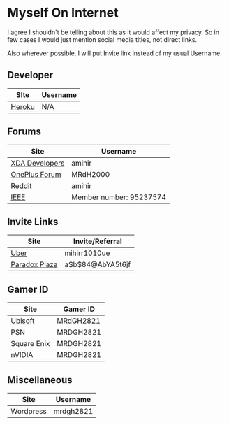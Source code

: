 # Myself On Internet

I agree I shouldn't be telling about this as it would affect my privacy. So in few cases I would just mention social media titles, not direct links.

Also wherever possible, I will put Invite link instead of my usual Username.

## Developer

| SIte                                   | Username |
| -------------------------------------- | -------- |
| [Heroku](https://www.heroku.com/home#) | N/A      |

## Forums

| Site                                                                    | Username                |
| ----------------------------------------------------------------------- | ----------------------- |
| [XDA Developers](https://forum.xda-developers.com/member.php?u=6224863) | amihir                  |
| [OnePlus Forum](https://forums.oneplus.com/members/mrdh2000.1474463/)   | MRdH2000                |
| [Reddit](https://www.reddit.com/user/amihir)                            | amihir                  |
| [IEEE](http://www.ieee.org/)                                            | Member number: 95237574 |

## Invite Links

| Site                                           | Invite/Referral   |
| ---------------------------------------------- | ----------------- |
| [Uber](https://m.uber.com/looking)             | mihirr1010ue      |
| [Paradox Plaza](https://www.paradoxplaza.com/) | aSb\$84@AbYA5t6jf |

## Gamer ID

| Site                                       | Gamer ID  |
| ------------------------------------------ | --------- |
| [Ubisoft](https://club.ubisoft.com/en-US/) | MRdGH2821 |
| PSN                                        | MRDGH2821 |
| Square Enix                                | MRDGH2821 |
| nVIDIA                                     | MRDGH2821 |

## Miscellaneous

| Site      | Username  |
| --------- | --------- |
| Wordpress | mrdgh2821 |
